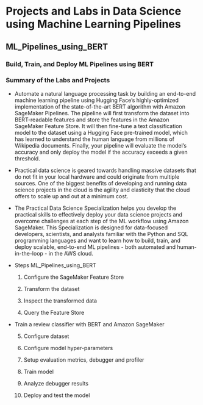 
# Projects and Labs in Data Science using Machine Learning Pipelines 

##  ML_Pipelines_using_BERT

### Build, Train, and Deploy ML Pipelines using BERT

### Summary of the Labs and Projects

- Automate a natural language processing task by building an end-to-end machine learning pipeline using Hugging Face’s highly-optimized implementation of the state-of-the-art BERT algorithm with Amazon SageMaker Pipelines. The pipeline will first transform the dataset into BERT-readable features and store the features in the Amazon SageMaker Feature Store. It will then fine-tune a text classification model to the dataset using a Hugging Face pre-trained model, which has learned to understand the human language from millions of Wikipedia documents. Finally, your pipeline will evaluate the model’s accuracy and only deploy the model if the accuracy exceeds a given threshold.

- Practical data science is geared towards handling massive datasets that do not fit in your local hardware and could originate from multiple sources. One of the biggest benefits of developing and running data science projects in the cloud is the agility and elasticity that the cloud offers to scale up and out at a minimum cost.

- The Practical Data Science Specialization helps you develop the practical skills to effectively deploy your data science projects and overcome challenges at each step of the ML workflow using Amazon SageMaker. This Specialization is designed for data-focused developers, scientists, and analysts familiar with the Python and SQL programming languages and want to learn how to build, train, and deploy scalable, end-to-end ML pipelines - both automated and human-in-the-loop - in the AWS cloud.

- Steps ML_Pipelines_using_BERT

    1. Configure the SageMaker Feature Store

    2. Transform the dataset

    3. Inspect the transformed data

    4. Query the Feature Store

- Train a review classifier with BERT and Amazon SageMaker

    5. Configure dataset

    6. Configure model hyper-parameters

    7. Setup evaluation metrics, debugger and profiler

    8. Train model

    9. Analyze debugger results

    10. Deploy and test the model




